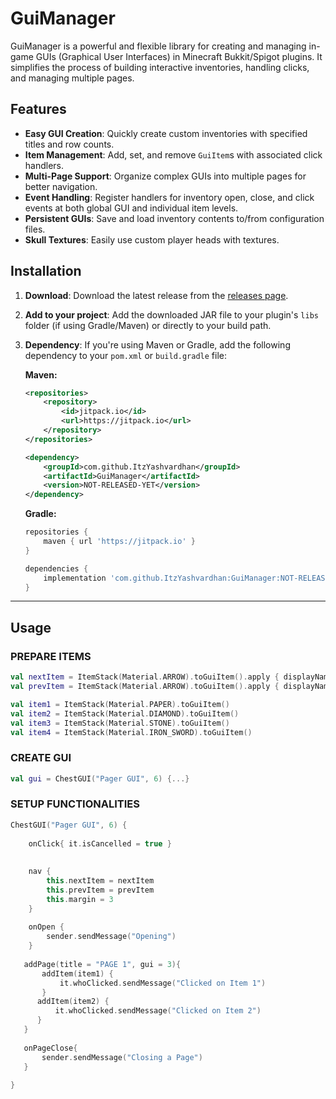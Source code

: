 # GuiManager

GuiManager is a powerful and flexible library for creating and managing in-game GUIs (Graphical User Interfaces) in Minecraft Bukkit/Spigot plugins. It simplifies the process of building interactive inventories, handling clicks, and managing multiple pages.

## Features

- **Easy GUI Creation**: Quickly create custom inventories with specified titles and row counts.
- **Item Management**: Add, set, and remove `GuiItem`s with associated click handlers.
- **Multi-Page Support**: Organize complex GUIs into multiple pages for better navigation.
- **Event Handling**: Register handlers for inventory open, close, and click events at both global GUI and individual item levels.
- **Persistent GUIs**: Save and load inventory contents to/from configuration files.
- **Skull Textures**: Easily use custom player heads with textures.

## Installation

1. **Download**: Download the latest release from the [releases page](link-to-releases-page).
2. **Add to your project**: Add the downloaded JAR file to your plugin's `libs` folder (if using Gradle/Maven) or directly to your build path.
3. **Dependency**: If you're using Maven or Gradle, add the following dependency to your `pom.xml` or `build.gradle` file:

   **Maven:**
   ```xml
   <repositories>
       <repository>
           <id>jitpack.io</id>
           <url>https://jitpack.io</url>
       </repository>
   </repositories>

   <dependency>
       <groupId>com.github.ItzYashvardhan</groupId>
       <artifactId>GuiManager</artifactId>
       <version>NOT-RELEASED-YET</version>
   </dependency>
   ```

   **Gradle:**
   ```gradle
   repositories {
       maven { url 'https://jitpack.io' }
   }

   dependencies {
       implementation 'com.github.ItzYashvardhan:GuiManager:NOT-RELEASED-YET'
   }
   ```


---
## Usage

### PREPARE ITEMS

```kotlin
val nextItem = ItemStack(Material.ARROW).toGuiItem().apply { displayName = "next" }
val prevItem = ItemStack(Material.ARROW).toGuiItem().apply { displayName = "prev" }

val item1 = ItemStack(Material.PAPER).toGuiItem()
val item2 = ItemStack(Material.DIAMOND).toGuiItem()
val item3 = ItemStack(Material.STONE).toGuiItem()
val item4 = ItemStack(Material.IRON_SWORD).toGuiItem()
```


### CREATE GUI

```kotlin
val gui = ChestGUI("Pager GUI", 6) {...}
```


### SETUP FUNCTIONALITIES

```kotlin
ChestGUI("Pager GUI", 6) {
    
    onClick{ it.isCancelled = true }
    
    
    nav {
        this.nextItem = nextItem
        this.prevItem = prevItem
        this.margin = 3
    }
   
    onOpen {
        sender.sendMessage("Opening")
    }
   
   addPage(title = "PAGE 1", gui = 3){
       addItem(item1) {
           it.whoClicked.sendMessage("Clicked on Item 1")
       }
      addItem(item2) {
          it.whoClicked.sendMessage("Clicked on Item 2")
      }
   }
   
   onPageClose{
       sender.sendMessage("Closing a Page")
   }
   
}
```





